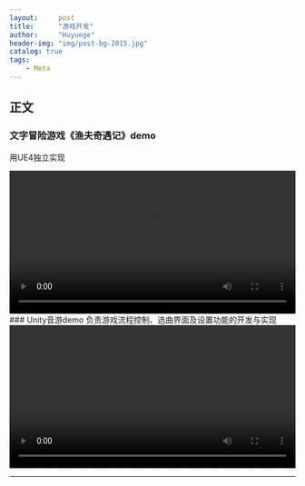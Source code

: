 ```yaml
---
layout:     post
title:      "游戏开发"
author:     "Huyuege"
header-img: "img/post-bg-2015.jpg"
catalog: true
tags:
    - Meta
---
```


## 正文

### 文字冒险游戏《渔夫奇遇记》demo
用UE4独立实现

<!-- 直接嵌入视频 -->
<video controls width="100%">
  <source src="{{ '/videos/game.mp4' | relative_url }}" type="video/mp4">
  您的浏览器不支持视频标签
</video>
### Unity音游demo
负责游戏流程控制、选曲界面及设置功能的开发与实现

<!-- 直接嵌入视频 -->
<video controls width="100%">
  <source src="{{ '/videos/Unitymusic.mp4' | relative_url }}" type="video/mp4">
  您的浏览器不支持视频标签
</video>


---
